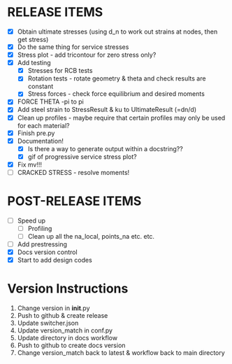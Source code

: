 # RELEASE ITEMS
- [x] Obtain ultimate stresses (using d_n to work out strains at nodes, then get stress)
- [x] Do the same thing for service stresses
- [x] Stress plot - add tricontour for zero stress only?
- [x] Add testing
  - [x] Stresses for RCB tests
  - [x] Rotation tests - rotate geometry & theta and check results are constant
  - [x] Stress forces - check force equilibrium and desired moments
- [x] FORCE THETA -pi to pi
- [x] Add steel strain to StressResult & ku to UltimateResult (=dn/d)
- [x] Clean up profiles - maybe require that certain profiles may only be used for each material?
- [x] Finish pre.py
- [x] Documentation!
  - [x] Is there a way to generate output within a docstring??
  - [x] gif of progressive service stress plot?
- [x] Fix mv!!!
- [ ] CRACKED STRESS - resolve moments!

# POST-RELEASE ITEMS
- [ ] Speed up
  - [ ] Profiling
  - [ ] Clean up all the na_local, points_na etc. etc.
- [ ] Add prestressing
- [x] Docs version control
- [x] Start to add design codes

# Version Instructions
1. Change version in __init__.py
2. Push to github & create release
3. Update switcher.json
4. Update version_match in conf.py
5. Update directory in docs workflow
6. Push to github to create docs version
7. Change version_match back to latest & workflow back to main directory
